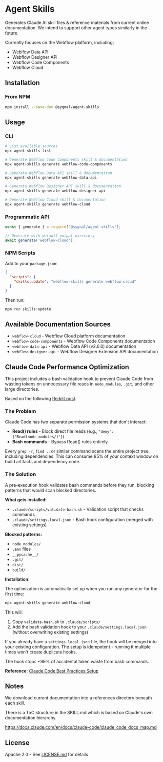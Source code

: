 # Agent Skills

Generates Claude AI skill files & reference materials from current online documentation.  We intend to support other agent types similarly in the future. 

Currently focuses on the Webflow platform, including;

- Weblfow Data API
- Webflow Designer API
- Webflow Code Components
- Webflow Cloud

## Installation

### From NPM

```bash
npm install --save-dev @sygnal/agent-skills
```

## Usage

### CLI

```bash
# List available sources
npx agent-skills list

# Generate Webflow Code Components skill & documentation
npx agent-skills generate webflow-code-components

# Generate Webflow Data API skill & documentation
npx agent-skills generate webflow-data-api

# Generate Webflow Designer API skill & documentation
npx agent-skills generate webflow-designer-api

# Generate Webflow Cloud skill & documentation
npx agent-skills generate webflow-cloud
```

### Programmatic API

```javascript
const { generate } = require('@sygnal/agent-skills');

// Generate with default output directory
await generate('webflow-cloud');

```

### NPM Scripts

Add to your `package.json`:

```json
{
  "scripts": {
    "skills:update": "webflow-skills generate webflow-cloud"
  }
}
```

Then run:

```bash
npm run skills:update
```

## Available Documentation Sources

- `webflow-cloud` - Webflow Cloud platform documentation
- `webflow-code-components` - Webflow Code Components documentation
- `webflow-data-api` - Webflow Data API (v2.0.0) documentation
- `webflow-designer-api` - Webflow Designer Extension API documentation

## Claude Code Performance Optimization

This project includes a bash validation hook to prevent Claude Code from wasting tokens on unnecessary file reads in `node_modules`, `.git`, and other large directories.

Based on the following [Reddit post](https://www.reddit.com/r/ClaudeAI/comments/1oh95lh/claude_code_usage_limit_hack/). 

### The Problem

Claude Code has two separate permission systems that don't interact:
- **Read() rules** - Block direct file reads (e.g., `"deny": ["Read(node_modules/)"]`)
- **Bash commands** - Bypass Read() rules entirely

Every `grep -r`, `find .`, or similar command scans the entire project tree, including dependencies. This can consume 85% of your context window on build artifacts and dependency code.

### The Solution

A pre-execution hook validates bash commands before they run, blocking patterns that would scan blocked directories.

**What gets installed:**
- `.claude/scripts/validate-bash.sh` - Validation script that checks commands
- `.claude/settings.local.json` - Bash hook configuration (merged with existing settings)

**Blocked patterns:**
- `node_modules/`
- `.env` files
- `__pycache__/`
- `.git/`
- `dist/`
- `build/`

**Installation:**

The optimization is automatically set up when you run any generator for the first time:

```bash
npx agent-skills generate webflow-cloud
```

This will:
1. Copy `validate-bash.sh` to `.claude/scripts/`
2. Add the bash validation hook to your `.claude/settings.local.json` (without overwriting existing settings)

If you already have a `settings.local.json` file, the hook will be merged into your existing configuration. The setup is idempotent - running it multiple times won't create duplicate hooks.

The hook stops ~99% of accidental token waste from bash commands.

**Reference:** [Claude Code Best Practices Setup](https://github.com/PaschalisDim/Claude-Code-Example-Best-Practice-Setup)

## Notes

We download current documentation into a references directory beneath each skill. 

There is a ToC structure in the SKILL.md which is based on Claude's own documentation hierarchy. 

https://docs.claude.com/en/docs/claude-code/claude_code_docs_map.md

## License

Apache 2.0 - See [LICENSE.md](LICENSE.md) for details

